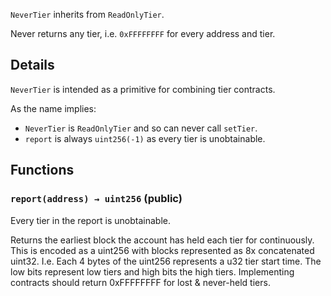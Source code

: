 `NeverTier` inherits from `ReadOnlyTier`.

Never returns any tier, i.e. `0xFFFFFFFF` for every address and tier.



## Details
`NeverTier` is intended as a primitive for combining tier contracts.

As the name implies:
- `NeverTier` is `ReadOnlyTier` and so can never call `setTier`.
- `report` is always `uint256(-1)` as every tier is unobtainable.




## Functions
### `report(address) → uint256` (public)

Every tier in the report is unobtainable.


Returns the earliest block the account has held each tier for
continuously.
This is encoded as a uint256 with blocks represented as 8x
concatenated uint32.
I.e. Each 4 bytes of the uint256 represents a u32 tier start time.
The low bits represent low tiers and high bits the high tiers.
Implementing contracts should return 0xFFFFFFFF for lost &
never-held tiers.



